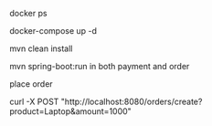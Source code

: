docker ps

docker-compose up -d

mvn clean install

mvn spring-boot:run in both payment and order

place order

curl -X POST "http://localhost:8080/orders/create?product=Laptop&amount=1000"

